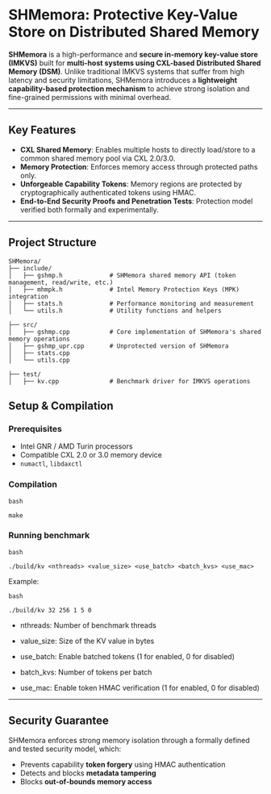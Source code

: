 # SHMemora: Protective Key-Value Store on Distributed Shared Memory

**SHMemora** is a high-performance and **secure in-memory key-value store (IMKVS)** built for **multi-host systems using CXL-based Distributed Shared Memory (DSM)**. Unlike traditional IMKVS systems that suffer from high latency and security limitations, SHMemora introduces a **lightweight capability-based protection mechanism** to achieve strong isolation and fine-grained permissions with minimal overhead.

---

## Key Features

- **CXL Shared Memory**: Enables multiple hosts to directly load/store to a common shared memory pool via CXL 2.0/3.0.
- **Memory Protection**: Enforces memory access through protected paths only.
- **Unforgeable Capability Tokens**: Memory regions are protected by cryptographically authenticated tokens using HMAC. 
- **End-to-End Security Proofs and Penetration Tests**: Protection model verified both formally and experimentally.

---

## Project Structure

```
SHMemora/
├── include/                
│   ├── gshmp.h             # SHMemora shared memory API (token management, read/write, etc.)
│   ├── mhmpk.h             # Intel Memory Protection Keys (MPK) integration
│   ├── stats.h             # Performance monitoring and measurement
│   └── utils.h             # Utility functions and helpers

├── src/                   
│   ├── gshmp.cpp           # Core implementation of SHMemora's shared memory operations
│   ├── gshmp_upr.cpp       # Unprotected version of SHMemora
│   ├── stats.cpp           
│   └── utils.cpp           

├── test/                  
│   ├── kv.cpp              # Benchmark driver for IMKVS operations
```

## Setup & Compilation

### Prerequisites

- Intel GNR / AMD Turin processors
- Compatible CXL 2.0 or 3.0 memory device
- `numactl`, `libdaxctl`

### Compilation

```
bash

make
```

### Running benchmark

```
bash

./build/kv <nthreads> <value_size> <use_batch> <batch_kvs> <use_mac>
```

Example:

```
bash

./build/kv 32 256 1 5 0
```
- nthreads: Number of benchmark threads

- value_size: Size of the KV value in bytes

- use_batch: Enable batched tokens (1 for enabled, 0 for disabled)

- batch_kvs: Number of tokens per batch

- use_mac: Enable token HMAC verification (1 for enabled, 0 for disabled)

------

## Security Guarantee

SHMemora enforces strong memory isolation through a formally defined and tested security model, which:

- Prevents capability **token forgery** using HMAC authentication
- Detects and blocks **metadata tampering**
- Blocks **out-of-bounds memory access**



